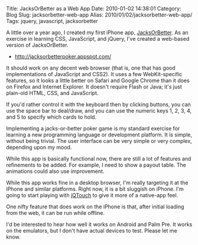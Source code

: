 Title: JacksOrBetter as a Web App
Date: 2010-01-02 14:38:01
Category: Blog
Slug: jacksorbetter-web-app
Alias: 2010/01/02/jacksorbetter-web-app/
Tags: jquery, javascript, jacksorbetter


A little over a year ago, I created my first iPhone app, [JacksOrBetter](https://undefinedvalue.com/2008/09/07/jacksorbetter-iphone-and-ipod-touch). As an exercise in learning CSS, JavaScript, and jQuery, I've created a web-based version of JacksOrBetter.

- http://jacksorbetterpoker.appspot.com/
<!--break-->
It should work on any decent web browser (that is, one that has good implementations of JavaScript and CSS2). It uses a few WebKit-specific features, so it looks a little better on Safari and Google Chrome than it does on Firefox and Internet&nbsp;Explorer. It doesn't require Flash or Java; it's just plain-old HTML, CSS, and JavaScript.

If you'd rather control it with the keyboard then by clicking buttons, you can use the space bar to deal/draw, and you can use the numeric keys 1, 2, 3, 4, and 5 to specify which cards to hold.

Implementing a jacks-or-better poker game is my standard exercise for learning a new programming language or development platform. It is simple, without being trivial. The user interface can be very simple or very complex, depending upon my mood.

While this app is basically functional now, there are still a lot of features and refinements to be added. For example, I need to show a payout table. The animations could also use improvement.

While this app works fine in a desktop browser, I'm really targeting it at the iPhone and similar platforms. Right now, it is a bit sluggish on iPhone. I'm going to start playing with [jQTouch](http://www.jqtouch.com/) to give it more of a native-app feel.

One nifty feature that does work on the iPhone is that, after initial loading from the web, it can be run while offline.

I'd be interested to hear how well it works on Android and Palm Pre. It works on the emulators, but I don't have actual devices to test. Please let me know.
